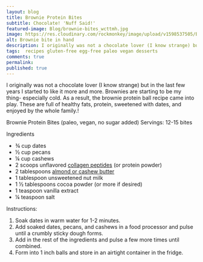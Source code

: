 ```yaml
---
layout: blog
title: Brownie Protein Bites
subtitle: Chocolate! 'Nuff Said!'
featured-image: Blog/brownie-bites_wcttmh.jpg
image: https://res.cloudinary.com/rockmonkey/image/upload/v1598537505/Blog/brownie-bites_wcttmh.jpg
alt: Brownie bite in hand
description: I originally was not a chocolate lover (I know strange) but in the last few years I started to like it more and more. Brownies are starting to be my thing- especially cold.
tags:  recipes gluten-free egg-free paleo vegan desserts
comments: true
permalink:
published: true
---
```

I originally was not a chocolate lover (I know strange) but in the last few years I started to like it more and more. Brownies are starting to be my thing- especially cold. As a result, the brownie protein ball recipe came into play. These are full of healthy fats, protein, sweetened with dates, and enjoyed by the whole family.!

Brownie Protein Bites (paleo, vegan, no sugar added)
Servings: 12-15 bites

Ingredients
* ¾ cup dates
* ½ cup pecans
* ¼ cup cashews
* 2 scoops unflavored [collagen peptides](https://amzn.to/3lk5apD) (or protein powder)
* 2 tablespoons [almond or cashew butter](https://h3withlaura.com/2020/03/02/homemade-nut-butter/)
* 1 tablespoon unsweetened nut milk
* 1 ½ tablespoons cocoa powder (or more if desired)
* 1 teaspoon vanilla extract
* ¼ teaspoon salt

Instructions:
1. Soak dates in warm water for 1-2 minutes.
2. Add soaked dates, pecans, and cashews in a food processor and pulse until a crumbly sticky dough forms.
3. Add in the rest of the ingredients and pulse a few more times until combined.
4. Form into 1 inch balls and store in an airtight container in the fridge.
